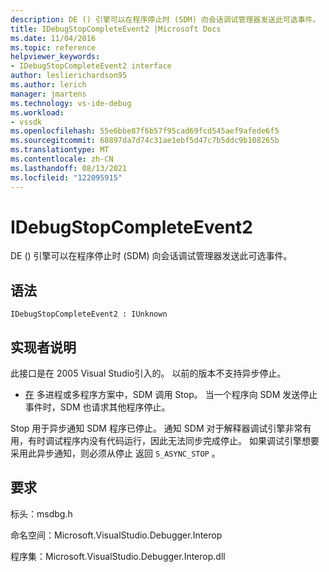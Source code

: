 ```yaml
---
description: DE () 引擎可以在程序停止时 (SDM) 向会话调试管理器发送此可选事件。
title: IDebugStopCompleteEvent2 |Microsoft Docs
ms.date: 11/04/2016
ms.topic: reference
helpviewer_keywords:
- IDebugStopCompleteEvent2 interface
author: leslierichardson95
ms.author: lerich
manager: jmartens
ms.technology: vs-ide-debug
ms.workload:
- vssdk
ms.openlocfilehash: 55e6bbe87f6b57f95cad69fcd545aef9afede6f5
ms.sourcegitcommit: 68897da7d74c31ae1ebf5d47c7b5ddc9b108265b
ms.translationtype: MT
ms.contentlocale: zh-CN
ms.lasthandoff: 08/13/2021
ms.locfileid: "122095915"
---
```

# <a name="idebugstopcompleteevent2"></a>IDebugStopCompleteEvent2

DE () 引擎可以在程序停止时 (SDM) 向会话调试管理器发送此可选事件。

## <a name="syntax"></a>语法

```
IDebugStopCompleteEvent2 : IUnknown
```

## <a name="notes-for-implementers"></a>实现者说明

此接口是在 2005 Visual Studio引入的。 以前的版本不支持异步停止。

- [在](../../../extensibility/debugger/reference/idebugengineprogram2-stop.md) 多进程或多程序方案中，SDM 调用 Stop。 当一个程序向 SDM 发送停止事件时，SDM 也请求其他程序停止。

Stop 用于异步通知 SDM 程序已停止。 通知 SDM 对于解释器调试引擎非常有用，有时调试程序内没有代码运行，因此无法同步完成停止。 [](../../../extensibility/debugger/reference/idebugengineprogram2-stop.md) 如果调试引擎想要采用此异步通知，则必须从停止 返回 `S_ASYNC_STOP` 。 [](../../../extensibility/debugger/reference/idebugengineprogram2-stop.md)

## <a name="requirements"></a>要求

标头：msdbg.h

命名空间：Microsoft.VisualStudio.Debugger.Interop

程序集：Microsoft.VisualStudio.Debugger.Interop.dll
